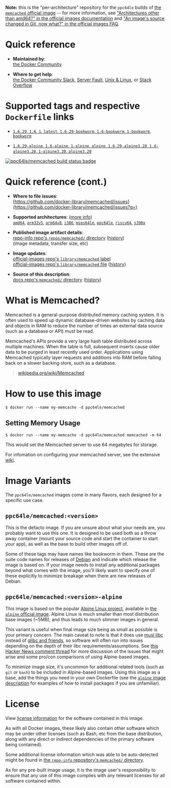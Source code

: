 <!--

********************************************************************************

WARNING:

    DO NOT EDIT "memcached/README.md"

    IT IS AUTO-GENERATED

    (from the other files in "memcached/" combined with a set of templates)

********************************************************************************

-->

**Note:** this is the "per-architecture" repository for the `ppc64le` builds of [the `memcached` official image](https://hub.docker.com/_/memcached) -- for more information, see ["Architectures other than amd64?" in the official images documentation](https://github.com/docker-library/official-images#architectures-other-than-amd64) and ["An image's source changed in Git, now what?" in the official images FAQ](https://github.com/docker-library/faq#an-images-source-changed-in-git-now-what).

# Quick reference

-	**Maintained by**:  
	[the Docker Community](https://github.com/docker-library/memcached)

-	**Where to get help**:  
	[the Docker Community Slack](https://dockr.ly/comm-slack), [Server Fault](https://serverfault.com/help/on-topic), [Unix & Linux](https://unix.stackexchange.com/help/on-topic), or [Stack Overflow](https://stackoverflow.com/help/on-topic)

# Supported tags and respective `Dockerfile` links

-	[`1.6.29`, `1.6`, `1`, `latest`, `1.6.29-bookworm`, `1.6-bookworm`, `1-bookworm`, `bookworm`](https://github.com/docker-library/memcached/blob/f01103ba6999e5ae31c3e11f0d5bf9ee757aff44/1/debian/Dockerfile)

-	[`1.6.29-alpine`, `1.6-alpine`, `1-alpine`, `alpine`, `1.6.29-alpine3.20`, `1.6-alpine3.20`, `1-alpine3.20`, `alpine3.20`](https://github.com/docker-library/memcached/blob/f01103ba6999e5ae31c3e11f0d5bf9ee757aff44/1/alpine/Dockerfile)

[![ppc64le/memcached build status badge](https://img.shields.io/jenkins/s/https/doi-janky.infosiftr.net/job/multiarch/job/ppc64le/job/memcached.svg?label=ppc64le/memcached%20%20build%20job)](https://doi-janky.infosiftr.net/job/multiarch/job/ppc64le/job/memcached/)

# Quick reference (cont.)

-	**Where to file issues**:  
	[https://github.com/docker-library/memcached/issues](https://github.com/docker-library/memcached/issues?q=)

-	**Supported architectures**: ([more info](https://github.com/docker-library/official-images#architectures-other-than-amd64))  
	[`amd64`](https://hub.docker.com/r/amd64/memcached/), [`arm32v5`](https://hub.docker.com/r/arm32v5/memcached/), [`arm64v8`](https://hub.docker.com/r/arm64v8/memcached/), [`i386`](https://hub.docker.com/r/i386/memcached/), [`mips64le`](https://hub.docker.com/r/mips64le/memcached/), [`ppc64le`](https://hub.docker.com/r/ppc64le/memcached/), [`riscv64`](https://hub.docker.com/r/riscv64/memcached/), [`s390x`](https://hub.docker.com/r/s390x/memcached/)

-	**Published image artifact details**:  
	[repo-info repo's `repos/memcached/` directory](https://github.com/docker-library/repo-info/blob/master/repos/memcached) ([history](https://github.com/docker-library/repo-info/commits/master/repos/memcached))  
	(image metadata, transfer size, etc)

-	**Image updates**:  
	[official-images repo's `library/memcached` label](https://github.com/docker-library/official-images/issues?q=label%3Alibrary%2Fmemcached)  
	[official-images repo's `library/memcached` file](https://github.com/docker-library/official-images/blob/master/library/memcached) ([history](https://github.com/docker-library/official-images/commits/master/library/memcached))

-	**Source of this description**:  
	[docs repo's `memcached/` directory](https://github.com/docker-library/docs/tree/master/memcached) ([history](https://github.com/docker-library/docs/commits/master/memcached))

# What is Memcached?

Memcached is a general-purpose distributed memory caching system. It is often used to speed up dynamic database-driven websites by caching data and objects in RAM to reduce the number of times an external data source (such as a database or API) must be read.

Memcached's APIs provide a very large hash table distributed across multiple machines. When the table is full, subsequent inserts cause older data to be purged in least recently used order. Applications using Memcached typically layer requests and additions into RAM before falling back on a slower backing store, such as a database.

> [wikipedia.org/wiki/Memcached](https://en.wikipedia.org/wiki/Memcached)

# How to use this image

```console
$ docker run --name my-memcache -d ppc64le/memcached
```

## Setting Memory Usage

```console
$ docker run --name my-memcache -d ppc64le/memcached memcached -m 64
```

This would set the Memcached server to use 64 megabytes for storage.

For infomation on configuring your memcached server, see the extensive [wiki](https://github.com/memcached/memcached/wiki).

# Image Variants

The `ppc64le/memcached` images come in many flavors, each designed for a specific use case.

## `ppc64le/memcached:<version>`

This is the defacto image. If you are unsure about what your needs are, you probably want to use this one. It is designed to be used both as a throw away container (mount your source code and start the container to start your app), as well as the base to build other images off of.

Some of these tags may have names like bookworm in them. These are the suite code names for releases of [Debian](https://wiki.debian.org/DebianReleases) and indicate which release the image is based on. If your image needs to install any additional packages beyond what comes with the image, you'll likely want to specify one of these explicitly to minimize breakage when there are new releases of Debian.

## `ppc64le/memcached:<version>-alpine`

This image is based on the popular [Alpine Linux project](https://alpinelinux.org), available in [the `alpine` official image](https://hub.docker.com/_/alpine). Alpine Linux is much smaller than most distribution base images (~5MB), and thus leads to much slimmer images in general.

This variant is useful when final image size being as small as possible is your primary concern. The main caveat to note is that it does use [musl libc](https://musl.libc.org) instead of [glibc and friends](https://www.etalabs.net/compare_libcs.html), so software will often run into issues depending on the depth of their libc requirements/assumptions. See [this Hacker News comment thread](https://news.ycombinator.com/item?id=10782897) for more discussion of the issues that might arise and some pro/con comparisons of using Alpine-based images.

To minimize image size, it's uncommon for additional related tools (such as `git` or `bash`) to be included in Alpine-based images. Using this image as a base, add the things you need in your own Dockerfile (see the [`alpine` image description](https://hub.docker.com/_/alpine/) for examples of how to install packages if you are unfamiliar).

# License

View [license information](https://github.com/memcached/memcached/blob/master/LICENSE) for the software contained in this image.

As with all Docker images, these likely also contain other software which may be under other licenses (such as Bash, etc from the base distribution, along with any direct or indirect dependencies of the primary software being contained).

Some additional license information which was able to be auto-detected might be found in [the `repo-info` repository's `memcached/` directory](https://github.com/docker-library/repo-info/tree/master/repos/memcached).

As for any pre-built image usage, it is the image user's responsibility to ensure that any use of this image complies with any relevant licenses for all software contained within.
